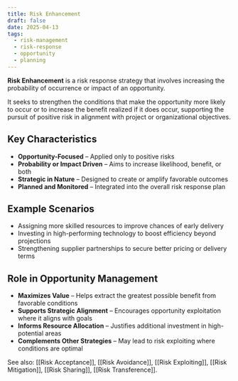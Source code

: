 ```yaml
---
title: Risk Enhancement
draft: false
date: 2025-04-13
tags:
  - risk-management
  - risk-response
  - opportunity
  - planning
---
```


**Risk Enhancement** is a risk response strategy that involves increasing the probability of occurrence or impact of an opportunity.

It seeks to strengthen the conditions that make the opportunity more likely to occur or to increase the benefit realized if it does occur, supporting the pursuit of positive risk in alignment with project or organizational objectives.

## Key Characteristics

- **Opportunity-Focused** – Applied only to positive risks  
- **Probability or Impact Driven** – Aims to increase likelihood, benefit, or both  
- **Strategic in Nature** – Designed to create or amplify favorable outcomes  
- **Planned and Monitored** – Integrated into the overall risk response plan  

## Example Scenarios

- Assigning more skilled resources to improve chances of early delivery  
- Investing in high-performing technology to boost efficiency beyond projections  
- Strengthening supplier partnerships to secure better pricing or delivery terms  

## Role in Opportunity Management

- **Maximizes Value** – Helps extract the greatest possible benefit from favorable conditions  
- **Supports Strategic Alignment** – Encourages opportunity exploitation where it aligns with goals  
- **Informs Resource Allocation** – Justifies additional investment in high-potential areas  
- **Complements Other Strategies** – May lead to risk exploiting where conditions are optimal  

See also: [[Risk Acceptance]], [[Risk Avoidance]], [[Risk Exploiting]], [[Risk Mitigation]], [[Risk Sharing]], [[Risk Transference]].
